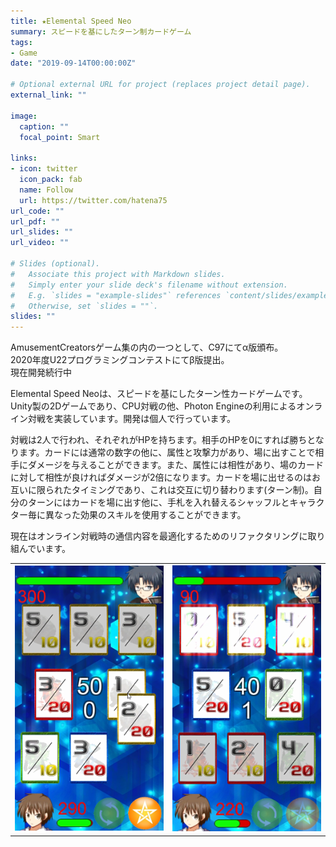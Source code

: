 ```yaml
---
title: ★Elemental Speed Neo
summary: スピードを基にしたターン制カードゲーム
tags:
- Game
date: "2019-09-14T00:00:00Z"

# Optional external URL for project (replaces project detail page).
external_link: ""

image:
  caption: ""
  focal_point: Smart

links:
- icon: twitter
  icon_pack: fab
  name: Follow
  url: https://twitter.com/hatena75
url_code: ""
url_pdf: ""
url_slides: ""
url_video: ""

# Slides (optional).
#   Associate this project with Markdown slides.
#   Simply enter your slide deck's filename without extension.
#   E.g. `slides = "example-slides"` references `content/slides/example-slides.md`.
#   Otherwise, set `slides = ""`.
slides: ""
---
```

AmusementCreatorsゲーム集の内の一つとして、C97にてα版頒布。  
2020年度U22プログラミングコンテストにてβ版提出。  
現在開発続行中

Elemental Speed Neoは、スピードを基にしたターン性カードゲームです。Unity製の2Dゲームであり、CPU対戦の他、Photon Engineの利用によるオンライン対戦を実装しています。開発は個人で行っています。

対戦は2人で行われ、それぞれがHPを持ちます。相手のHPを0にすれば勝ちとなります。カードには通常の数字の他に、属性と攻撃力があり、場に出すことで相手にダメージを与えることができます。また、属性には相性があり、場のカードに対して相性が良ければダメージが2倍になります。カードを場に出せるのはお互いに限られたタイミングであり、これは交互に切り替わります(ターン制)。自分のターンにはカードを場に出す他に、手札を入れ替えるシャッフルとキャラクター毎に異なった効果のスキルを使用することができます。

現在はオンライン対戦時の通信内容を最適化するためのリファクタリングに取り組んでいます。

<table>
<tr>
<td><img src="image1.png" width="400px"></td>
<td><img src="image2.png" width="400px"></td>
</tr>
</table>